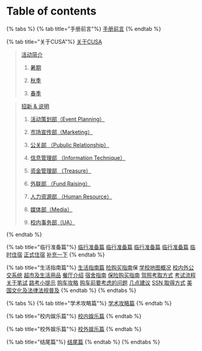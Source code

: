 # Table of contents

{% tabs %}
{% tab title="手册前言"%}
[手册前言](README.md)
{% endtab %}

{% tab title="关于CUSA"%}
[关于CUSA](about-cusa/README.md)

  > [活动简介](about-cusa/activity-info/README.md)
  >
  >  1. [暑期](about-cusa/activity-info/summer.md)
  >
  >  2. [秋季](about-cusa/activity-info/fall.md)
  >
  >  3. [春季](about-cusa/activity-info/spring.md)

  > [招新 & 说明](about-cusa/recruitment-info/README.md)
  >
  >  1. [活动策划部（Event Planning）](about-cusa/recruitment-info/ep.md)
  >
  >  2. [市场宣传部（Marketing）](about-cusa/recruitment-info/mkt.md)
  >
  >  3. [公关部 （Pubulic Relationship）](about-cusa/recruitment-info/pr.md)
  >
  >  4. [信息管理部 （Information Technique）](about-cusa/recruitment-info/it.md)
  >
  >  5. [资金管理部 （Treasure）](about-cusa/recruitment-info/tr.md)
  >
  >  6. [外联部 （Fund Raising）](about-cusa/recruitment-info/fr.md)
  >
  >  7. [人力资源部 （Human Resource）](about-cusa/recruitment-info/hr.md)
  >
  >  8. [媒体部（Media）](about-cusa/recruitment-info/media.md)
  >
  >  9. [校内事务部（UA）](about-cusa/recruitment-info/ua.md)

{% endtab %}

{% tab title="临行准备篇"%}
[临行准备篇](before-coming.md)
[临行准备篇](before-coming.md/#i20-and-istart)
[临行准备篇](before-coming.md/#ji-chang-dao-xiao)
[临行准备篇](before-coming.md/#su-she-yu-ding)
  [临时住宿](before-coming.md/#lin-shi-zhu-su)
  [正式住宿](before-coming.md/#zheng-shi-zhu-su)
  [补充一下](before-coming.md/#bu-chong-yi-xia)
{% endtab %}

{% tab title="生活指南篇"%}
[生活指南篇](daily-guide.md)
[险购买指南](daily-guide.md/#bao-xian-gou-mai-zhi-nan)保
[学校地图概况](daily-guide.md/#xue-xiao-di-tu-gai-kuang)
[校内外公交系统](daily-guide.md/#xiao-nei-wai-gong-jiao-xi-tong)
[超市及生活用品](daily-guide.md/#chao-shi-ji-sheng-huo-yong-pin)
[餐厅介绍](daily-guide.md/#can-ting-jie-shao)
[宿舍指南](daily-guide.md/#su-she-zhi-nan)
[保险购买指南](daily-guide.md/#bao-xian-gou-mai-zhi-nan-1)
[驾照考取方式](daily-guide.md/#jia-zhao-kao-qu-fang-shi)
[考试流程](daily-guide.md/#kao-shi-liu-cheng)
  [关于笔试](daily-guide.md/#guan-yu-bi-shi)
  [路考小提示](daily-guide.md/#lu-kao-xiao-ti-shi)
[购车攻略](daily-guide.md/#gou-che-gong-lve)
  [购车前要考虑的问题](daily-guide.md/#gou-che-qian-yao-kao-lv-de-wen-ti)
  [几点建议](daily-guide.md/#ji-dian-jian-yi)
[SSN 取得方式](daily-guide.md/#ssn-qu-de-fang-shi)
[美国文化及法律法规普及](daily-guide.md/#mei-guo-wen-hua-ji-fa-lv-fa-gui-pu-ji)
{% endtab %}
{% endtabs %}

{% tabs %}
{% tab title="学术攻略篇"%}
[学术攻略篇](study-guide.md)
{% endtab %}

{% tab title="校内娱乐篇"%}
[校内娱乐篇](on-campus-guide.md)
{% endtab %}

{% tab title="校外娱乐篇"%}
[校外娱乐篇](off-campus-guide.md)
{% endtab %}

{% tab title="结尾篇"%}
[结尾篇](final.md)
{% endtab %}
{% endtabs %}
